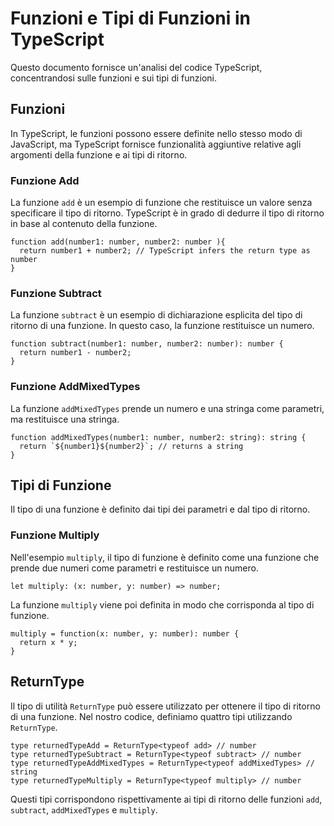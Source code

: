 # Funzioni e Tipi di Funzioni in TypeScript

Questo documento fornisce un'analisi del codice TypeScript, concentrandosi sulle funzioni e sui tipi di funzioni.

## Funzioni

In TypeScript, le funzioni possono essere definite nello stesso modo di JavaScript, ma TypeScript fornisce funzionalità aggiuntive relative agli argomenti della funzione e ai tipi di ritorno.

### Funzione Add

La funzione `add` è un esempio di funzione che restituisce un valore senza specificare il tipo di ritorno. TypeScript è in grado di dedurre il tipo di ritorno in base al contenuto della funzione.

```tsx
function add(number1: number, number2: number ){
  return number1 + number2; // TypeScript infers the return type as number
}
```

### Funzione Subtract

La funzione `subtract` è un esempio di dichiarazione esplicita del tipo di ritorno di una funzione. In questo caso, la funzione restituisce un numero.

```tsx
function subtract(number1: number, number2: number): number {
  return number1 - number2;
}
```

### Funzione AddMixedTypes

La funzione `addMixedTypes` prende un numero e una stringa come parametri, ma restituisce una stringa.

```tsx
function addMixedTypes(number1: number, number2: string): string {
  return `${number1}${number2}`; // returns a string
}
```

## Tipi di Funzione

Il tipo di una funzione è definito dai tipi dei parametri e dal tipo di ritorno.

### Funzione Multiply

Nell'esempio `multiply`, il tipo di funzione è definito come una funzione che prende due numeri come parametri e restituisce un numero.

```tsx
let multiply: (x: number, y: number) => number;
```

La funzione `multiply` viene poi definita in modo che corrisponda al tipo di funzione.

```tsx
multiply = function(x: number, y: number): number {
  return x * y;
}
```

## ReturnType

Il tipo di utilità `ReturnType` può essere utilizzato per ottenere il tipo di ritorno di una funzione. Nel nostro codice, definiamo quattro tipi utilizzando `ReturnType`.

```tsx
type returnedTypeAdd = ReturnType<typeof add> // number
type returnedTypeSubtract = ReturnType<typeof subtract> // number
type returnedTypeAddMixedTypes = ReturnType<typeof addMixedTypes> // string
type returnedTypeMultiply = ReturnType<typeof multiply> // number
```

Questi tipi corrispondono rispettivamente ai tipi di ritorno delle funzioni `add`, `subtract`, `addMixedTypes` e `multiply`.

